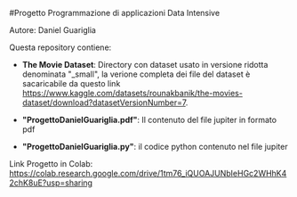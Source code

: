 #Progetto Programmazione di applicazioni Data Intensive

Autore: Daniel Guariglia

Questa repository contiene:
* **The Movie Dataset**: Directory con dataset usato in versione ridotta denominata "_small", la verione completa dei file del dataset è sacaricabile da questo link https://www.kaggle.com/datasets/rounakbanik/the-movies-dataset/download?datasetVersionNumber=7.

* **"ProgettoDanielGuariglia.pdf"**: Il contenuto del file jupiter in formato pdf
* **"ProgettoDanielGuariglia.py"**: il codice python contenuto nel file jupiter  

Link Progetto in Colab: https://colab.research.google.com/drive/1tm76_iQUOAJUNbIeHGc2WHhK42chK8uE?usp=sharing
 